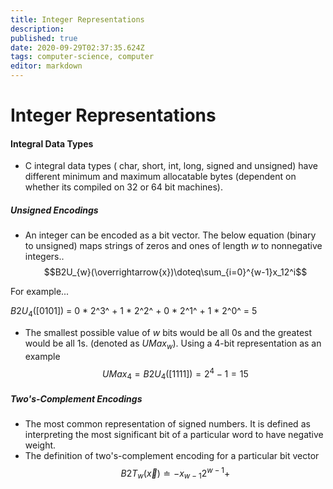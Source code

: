 ```yaml
---
title: Integer Representations
description: 
published: true
date: 2020-09-29T02:37:35.624Z
tags: computer-science, computer
editor: markdown
---
```


# Integer Representations

#### Integral Data Types
* C integral data types ( char, short, int, long, signed and unsigned) have different minimum and maximum allocatable bytes (dependent on whether its compiled on 32 or 64 bit machines). 

##### Unsigned Encodings

* An integer can be encoded as a bit vector. The below equation (binary to unsigned) maps strings of zeros and ones of length *w* to nonnegative integers..
  $$B2U_{w}(\overrightarrow{x})\doteq\sum_{i=0}^{w-1}x_12^i$$

For example...

  $B2U_{4}([0101])$ = 0 * 2^3^ + 1 * 2^2^ + 0 * 2^1^ + 1 * 2^0^ =  5
  
* The smallest possible value of *w* bits would be all 0s and the greatest would be all 1s. (denoted as $UMax_w$). Using a 4-bit representation as an example
  $$UMax_4=B2U_{4}([1111])=2^4-1=15$$
  
##### Two's-Complement Encodings
* The most common representation of signed numbers. It is defined as interpreting the most significant bit of a particular word to have negative weight. 
* The definition of two's-complement encoding for a particular bit vector 
$$B2T_w(\overrightarrow{x})\doteq-x_{w-1}2^{w-1}+$$
  